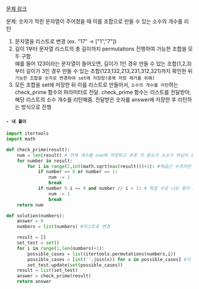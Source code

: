[문제 링크](https://programmers.co.kr/learn/courses/30/lessons/42839)

문제: 숫자가 적힌 문자열이 주어졌을 때 이를 조합으로 만들 수 있는 소수의 개수를 리턴

1. 문자열을 리스트로 변경 (ex. "17" -> ["1","7"])
2. 길이 1부터 문자열 리스트의 총 길이까지 permutations 진행하여 가능한 조합을 모두 구함.<br>
    예를 들어 123이라는 문자열이 들어오면, 길이가 1인 경우 만들 수 있는 조합(1,2,3) 부터 길이가 3인 경우 만들 수 있는 조합(123,132,213,231,312,321)까지 확인한 뒤 `가능한 조합을 숫자로 변경하여 set에 저장함(중복 저장 제거를 위해)`
3. 모든 조합을 set에 저장한 뒤 이를 리스트로 만들어서, `소수의 개수를 리턴`하는 check_prime 함수의 파라미터로 전달.           check_prime 함수는 리스트를 전달받아, 해당 리스트의 소수 개수를 리턴해줌.
    전달받은 숫자를 answer에 저장한 후 리턴하는 방식으로 진행


#### **`- 내 풀이`**
```python
import itertools
import math

def check_prime(result):
    num = len(result) # 전체 개수를 num에 저장하고 추후 각 원소가 소수가 아님이 판명날 때마다 num 값 1씩 감소시킴.
    for number in result:
        for i in range(2,int(math.sqrt(max(result)))+1): #제곱근 수까지만 체크.
            if number == 0 or number == 1:
                num -= 1
                break
            if number % i == 0 and number // i > 1: # 특정 수로 나눈 몫이 2 이상이고, 나머지가 0인 경우 소수 아님.
                num -= 1
                break
    return num

def solution(numbers):
    answer = 0
    numbers = list(numbers) #리스트로 변경

    result = []
    set_test = set()
    for i in range(1,len(numbers)+1):
        possible_cases = list(itertools.permutations(numbers,i))
        possible_cases = [int(''.join(x)) for x in possible_cases] #각 조합을 묶어서 이를 숫자로 저장.
        set_test.update(set(possible_cases))
    result = list(set_test)
    answer = check_prime(result)
    return answer
```
